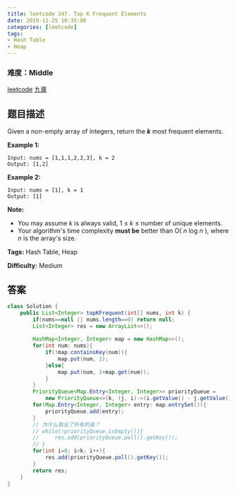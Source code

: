 ```yaml
---
title: leetcode 347. Top K Frequent Elements
date: 2019-11-25 10:35:00
categories: [leetcode]
tags:
- Hash Table
- Heap
---
```

### 难度：Middle

<a href="https://leetcode.com/problems/top-k-frequent-elements/">leetcode</a>
<a href="https://www.jiuzhang.com/solution/top-k-frequent-elements/">九章</a>
## 题目描述
Given a non-empty array of integers, return the **_k_** most frequent
elements.

**Example 1:**
        
    Input: nums = [1,1,1,2,2,3], k = 2
    Output: [1,2]
    

**Example 2:**
        
    Input: nums = [1], k = 1
    Output: [1]

**Note:**

  * You may assume _k_ is always valid, 1 ≤ _k_ ≤ number of unique elements.
  * Your algorithm's time complexity **must be** better than O( _n_ log _n_ ), where _n_ is the array's size.


**Tags:** Hash Table, Heap

**Difficulty:** Medium
## 答案
<!--more-->
```java
class Solution {
    public List<Integer> topKFrequent(int[] nums, int k) {
        if(nums==null || nums.length==0) return null;
        List<Integer> res = new ArrayList<>();
        
        HashMap<Integer, Integer> map = new HashMap<>();
        for(int num: nums){
            if(!map.containsKey(num)){
                map.put(num, 1);
            }else{
                map.put(num, 1+map.get(num));
            }
        }
        PriorityQueue<Map.Entry<Integer, Integer>> priorityQueue = 
            new PriorityQueue<>(k, (j, i)->(i.getValue() - j.getValue()));
        for(Map.Entry<Integer, Integer> entry: map.entrySet()){
            priorityQueue.add(entry);
        }
        // 为什么取出了所有的值？
        // while(!priorityQueue.isEmpty()){
        //     res.add(priorityQueue.poll().getKey());
        // }
        for(int i=0; i<k; i++){
            res.add(priorityQueue.poll().getKey());
        }
        return res;
    }
}
```